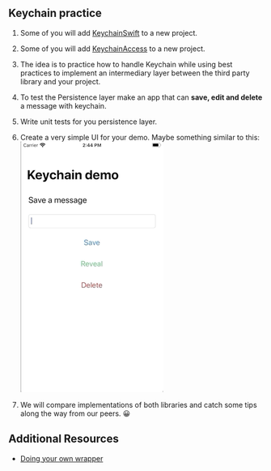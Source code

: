## Keychain practice

1. Some of you will add [KeychainSwift](https://github.com/evgenyneu/keychain-swift#keychain_access_groups) to a new project.

1. Some of you will add [KeychainAccess](https://github.com/kishikawakatsumi/KeychainAccess) to a new project.

1. The idea is to practice how to handle Keychain while using best practices to implement an intermediary layer between the third party library and your project.

1. To test the Persistence layer make an app that can **save, edit and delete** a message with keychain.

1. Write unit tests for you persistence layer.

1. Create a very simple UI for your demo. Maybe something similar to this:<br>
![keychaindemo](assets/demo.gif) <br>

1. We will compare implementations of both libraries and catch some tips along the way from our peers. 😀


## Additional Resources

- [Doing your own wrapper](https://www.raywenderlich.com/9240-keychain-services-api-tutorial-for-passwords-in-swift)
